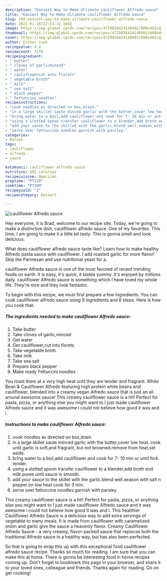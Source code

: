 ```yaml
---
description: "Easiest Way to Make Ultimate cauliflower Alfredo sauce"
title: "Easiest Way to Make Ultimate cauliflower Alfredo sauce"
slug: 199-easiest-way-to-make-ultimate-cauliflower-alfredo-sauce
date: 2022-01-16T22:51:31.244Z
image: https://img-global.cpcdn.com/recipes/4729856424148992/680x482cq70/cauliflower-alfredo-sauce-recipe-main-photo.jpg
thumbnail: https://img-global.cpcdn.com/recipes/4729856424148992/680x482cq70/cauliflower-alfredo-sauce-recipe-main-photo.jpg
cover: https://img-global.cpcdn.com/recipes/4729856424148992/680x482cq70/cauliflower-alfredo-sauce-recipe-main-photo.jpg
author: Esther Cook
ratingvalue: 4.4
reviewcount: 3178
recipeingredient:
- " butter"
- " cloves of garlicminced"
- " water"
- " cauliflowercut into florets"
- " vegetable broth"
- " milk"
- " sea salt"
- " black pepper"
- " Fettuccini noodles"
recipeinstructions:
- "cook noodles as directed on box,drain."
- "in a large skillet saute minced garlic with the butter,cover low heat. cook until garlic is soft,and fragrant, but not browned.remove from heat,set aside."
- "bring water to a boil,add cauliflower and cook for 7- 10 min or until fork tender."
- "using a slotted spoon transfer cauliflower to a blender,add broth and milk.puree until sauce is smooth."
- "add your sauce to the skillet with the garlic.blend well.season with salt n pepper.on low heat cook for 3 min."
- "serve over fettuccine noodles.garnish with parsley."
categories:
- Recipe
tags:
- cauliflower
- alfredo
- sauce

katakunci: cauliflower alfredo sauce 
nutrition: 281 calories
recipecuisine: American
preptime: "PT31M"
cooktime: "PT36M"
recipeyield: "3"
recipecategory: Dessert

---
```



![cauliflower Alfredo sauce](https://img-global.cpcdn.com/recipes/4729856424148992/680x482cq70/cauliflower-alfredo-sauce-recipe-main-photo.jpg)

Hey everyone, it is Brad, welcome to our recipe site. Today, we're going to make a distinctive dish, cauliflower alfredo sauce. One of my favorites. This time, I am going to make it a little bit tasty. This is gonna smell and look delicious.

What does cauliflower alfredo sauce taste like? Learn how to make healthy Alfredo pasta sauce with cauliflower. I add roasted garlic for more flavor! Skip the Parmesan and use nutritional yeast for a.

cauliflower Alfredo sauce is one of the most favored of recent trending foods on earth. It is easy, it's quick, it tastes yummy. It's enjoyed by millions daily. cauliflower Alfredo sauce is something which I have loved my whole life. They're nice and they look fantastic.


To begin with this recipe, we must first prepare a few ingredients. You can cook cauliflower alfredo sauce using 9 ingredients and 6 steps. Here is how you cook that.

<!--inarticleads1-->

##### The ingredients needed to make cauliflower Alfredo sauce:

1. Take  butter
1. Take  cloves of garlic,minced
1. Get  water
1. Get  cauliflower,cut into florets
1. Take  vegetable broth
1. Take  milk
1. Take  sea salt
1. Prepare  black pepper
1. Make ready  Fettuccini noodles


You roast them at a very high heat until they are tender and fragrant. White Bean &amp; Cauliflower Alfredo featuring high protein white beans and cauliflower, blended into a creamy vegan Alfredo sauce that is just an all around awesome sauce! This creamy cauliflower sauce is a hit! Perfect for pasta, pizza, or anything else you might want to I just made cauliflower Alfredo sauce and it was awesome i could not believe how good it was and i. 

<!--inarticleads2-->

##### Instructions to make cauliflower Alfredo sauce:

1. cook noodles as directed on box,drain.
1. in a large skillet saute minced garlic with the butter,cover low heat. cook until garlic is soft,and fragrant, but not browned.remove from heat,set aside.
1. bring water to a boil,add cauliflower and cook for 7- 10 min or until fork tender.
1. using a slotted spoon transfer cauliflower to a blender,add broth and milk.puree until sauce is smooth.
1. add your sauce to the skillet with the garlic.blend well.season with salt n pepper.on low heat cook for 3 min.
1. serve over fettuccine noodles.garnish with parsley.


This creamy cauliflower sauce is a hit! Perfect for pasta, pizza, or anything else you might want to I just made cauliflower Alfredo sauce and it was awesome i could not believe how good it was and i. This healthier Cauliflower Alfredo Sauce is a delicious way to add extra servings of vegetable to many meals. It is made from cauliflower with caramelized onion and garlic give the sauce a heavenly flavor. Creamy Cauliflower Alfredo Sauce - a very creamy, flavor-packed sauce that replaces both the traditional Alfredo sauce in a healthy way, but has also been perfected. 

So that is going to wrap this up with this exceptional food cauliflower alfredo sauce recipe. Thanks so much for reading. I am sure that you can make this at home. There is gonna be interesting food in home recipes coming up. Don't forget to bookmark this page in your browser, and share it to your loved ones, colleague and friends. Thanks again for reading. Go on get cooking!
